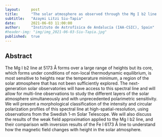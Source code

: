```yaml
---
layout:     post
title:      "The solar atmosphere as observed through the Mg I b2 line at high spatial resolution"
subtitle:   "Azaymi Litzi Siu-Tapia"
date:       2021-06-03 11:00:00
author:     "Instituto de Astrofísica de Andalucía (IAA-CSIC), Spain"
#header-img: "img/img_2021-06-03-Siu-Tapia.jpg"
published:  true
---
```


## Abstract
The Mg I b2 line at 5173 Å forms over a large range of heights but its core, which forms under conditions of non-local thermodynamic equilibrium, is most sensitive to heights near the temperature minimum, a region of the solar atmosphere that has not been sufficiently explored. The next-generation solar observatories will have access to this spectral line and will allow for multi-line observations to study the different layers of the solar atmosphere simultaneously and with unprecedented polarimetric sensitivity. We will present a morphological classification of the intensity and circular polarization profiles of this spectral line at high-spatial-resolution, using observations from the Swedish 1-m Solar Telescope. We will also discuss the results of the weak field approximation applied to the Mg I b2 line, and their comparison with inversion results of the Fe I 6173 Å line to understand how the magnetic field changes with height in the solar atmosphere.
